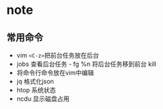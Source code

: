 # note

## 常用命令
- vim `<C-z>`把前台任务放在后台
- jobs 查看后台任务 - fg %n 将后台任务移到前台 kill
- <C-x><C-e> 将命令行命令放在vim中编辑
- jq 格式化json
- htop 系统状态
- ncdu 显示磁盘占用
